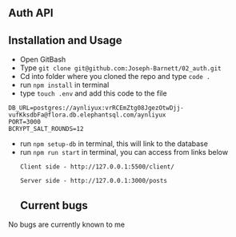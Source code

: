 ## Auth API
## Installation and Usage
- Open GitBash
- Type `git clone git@github.com:Joseph-Barnett/02_auth.git`
- Cd into folder where you cloned the repo and type `code .`
- run `npm install` in terminal
- type `touch .env` and add this code to the file
```
DB_URL=postgres://aynliyux:vrRCEmZtg08JgezOtwDjj-vufKksdbFa@flora.db.elephantsql.com/aynliyux
PORT=3000
BCRYPT_SALT_ROUNDS=12
```
- run `npm setup-db` in terminal, this will link to the database
- run `npm run start` in terminal, you can access from links below
  ```
  Client side - http://127.0.0.1:5500/client/
  
  Server side - http://127.0.0.1:3000/posts
  ```
  ## Current bugs

No bugs are currently known to me

